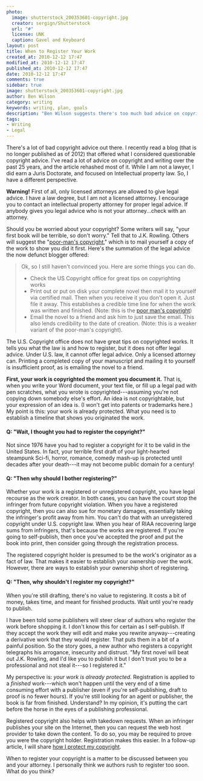 ```yaml
---
photo:
  image: shutterstock_200353601-copyright.jpg
  creator: sergign/Shutterstock
  url: "#"
  license: UNK
  caption: Gavel and Keyboard
layout: post
title: When to Register Your Work
created_at: 2010-12-12 17:47
modified_at: 2010-12-12 17:47
published_at: 2010-12-12 17:47
date: 2010-12-12 17:47
comments: true
sidebar: true
image: shutterstock_200353601-copyright.jpg
author: Ben Wilson
category: writing
keywords: writing, plan, goals
description: "Ben Wilson suggests there's too much bad advice on copyrighting, and proceeds to offer more bad advice."
tags:
- Writing
- Legal
---
```

There's a lot of bad copyright advice out there. I recently read a blog (that is no longer published as of 2012) that offered what I considered questionable copyright advice. I've read a lot of advice on copyright and writing over the past 25 years, and the article rehashed most of it. While I am not a lawyer, I did earn a Juris Doctorate, and focused on Intellectual property law. So, I have a different perspective.

<!-- more -->

<div class="alert alert-danger">
<b>Warning!</b> First of all, only licensed attorneys are allowed to give legal advice. I have a law degree, but I am not a licensed attorney. I encourage you to contact an intellectual property attorney for proper legal advice. If anybody gives you legal advice who is not your attorney...check with an attorney.
</div>

Should you be worried about your copyright? Some writers will say, "your first book will be terrible, so don't worry." Tell that to J.K. Rowling. Others will suggest the "[poor-man's copyright](http://en.wikipedia.org/wiki/Poor_man's_copyright)," which is to mail yourself a copy of the work to show you did it first. Here's the summation of the legal advice the now defunct blogger offered:

> Ok, so I still haven't convinced you. Here are some things you can do.
>
> * Check the US Copyright office for great tips on copyrighting works
> * Print out or put on disk your complete novel then mail it to yourself via certified mail. Then when you receive it you don't open it. Just file it away. This establishes a credible time line for when the work was written and finished. (Note: this is the [poor man's copyright](http://en.wikipedia.org/wiki/Poor_man's_copyright))
> * Email the novel to a friend and ask him to just save the email. This also lends credibility to the date of creation. (Note: this is a weaker variant of the poor-man's copyright).

The U.S. Copyright office does not have great tips on copyrighted works. It tells you what the law is and how to register, but it does not offer legal advice. Under U.S. law, it cannot offer legal advice. Only a licensed attorney can. Printing a completed copy of your manuscript and mailing it to yourself is insufficient proof, as is emailing the novel to a friend.

**First, your work is copyrighted the moment you document it.** That is, when you write your Word document, your text file, or fill up a legal pad with pen scratches, what you wrote is copyrighted---assuming you're not copying down somebody else's effort. An idea is not copyrightable, but your expression of an idea is. (I won't get into patents or trademarks here.) My point is this: your work is already protected. What you need is to establish a timeline that shows you originated the work.

#### Q: "Wait, I thought you had to register the copyright?"

Not since 1976 have you had to register a copyright for it to be valid in the United States. In fact, your terrible first draft of your light-hearted steampunk Sci-fi, horror, romance, comedy mash-up is protected until decades after your death---it may not become public domain for a century!

#### Q: "Then why should I bother registering?"

Whether your work is a registered or unregistered copyright, you have legal recourse as the work creator. In both cases, you can have the court stop the infringer from future copyright violation. When you have a registered copyright, then you can also sue for monetary damages, essentially taking the infringer's profit away from him. You can't do that with an unregistered copyright under U.S. copyright law. When you hear of RIAA recovering large sums from infringers, that's because the works are registered. If you're going to self-publish, then once you've accepted the proof and put the book into print, then consider going through the registration process.

The registered copyright holder is presumed to be the work's originator as a fact of law. That makes it easier to establish your ownership over the work. However, there are ways to establish your ownership short of registering.

#### Q: "Then, why shouldn't I register my copyright?"

When you're still drafting, there's no value to registering. It costs a bit of money, takes time, and meant for finished products. Wait until you're ready to publish.

I have been told some publishers will steer clear of authors who register the work before shopping it. I don't know this for certain as I self-publish. If they accept the work they will edit and make you rewrite anyway---creating a derivative work that they would register. That puts them in a bit of a painful position. So the story goes, a new author who registers a copyright telegraphs his arrogance, insecurity and distrust. "My first novel will beat out J.K. Rowling, and I'd like you to publish it but I don't trust you to be a professional and not steal it---so I registered it."

My perspective is: *your work is already protected*. Registration is applied to a *finished* work---which won't happen until the very end of a time consuming effort with a publisher (even if you're self-publishing, draft to proof is no fewer hours). If you're still looking for an agent or publisher, the book is far from finished. Understand? In my opinion, it's putting the cart before the horse in the eyes of a publishing professional.

Registered copyright also helps with takedown requests. When an infringer publishes your site on the Internet, then you can request the web host provider to take down the content. To do so, you may be required to prove you were the copyright holder. Registration makes this easier. In a follow-up article, I will share [how I protect my copyright](/articles/how-i-protect-my-copyright/).

When to register your copyright is a matter to be discussed between you and your attorney. I personally think we authors rush to register too soon. What do you think?
